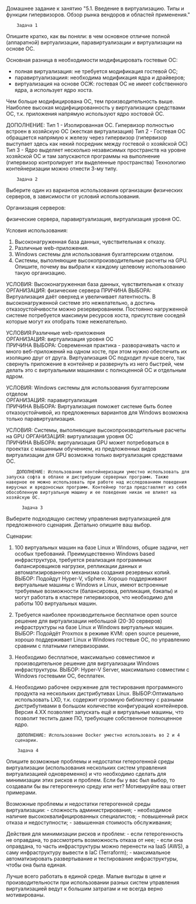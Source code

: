 Домашнее задание к занятию 
"5.1. Введение в виртуализацию. Типы и функции гипервизоров. Обзор рынка вендоров и областей применения."
        
        Задача 1
Опишите кратко, как вы поняли: в чем основное отличие полной (аппаратной) виртуализации, паравиртуализации и виртуализации на основе ОС.

Основная разница в необходимости модифицировать гостевые ОС:
- полная виртуализация: не требуется модификация гостевой ОС;
- паравиртуализациия: необходима модификация ядра и драйверов;
- виртуализация на основе ОСЖ: гостевая ОС не имеет собственного ядра, а использует ядро хоста.  

Чем больше модифицирована ОС, тем производительность выше. Наиболее высокая модифицированность у виртуализации средствами ОС,
т.к. приложения напрямую используют ядро хостовой ОС.

   ДОПОЛНЕНИЕ: Тип 1 - Изолированная ОС. Гипервизор полностью встроен в хозяйскую ОС (жесткая виртуализация)
                Тип 2 - Гостевая ОС обращается напрямую к железу через гипервизор (гипервизор выступает здесь как некий посредник между гостевой о хозяйской ОС)
                Тип 3 - Ядро выделяет несколько независимых пространств на уровне хозяйской ОС и там запускаются программы на выполнение (гипервизор контролирует эти выделенные пространства)
                Технологию контейнеризации можно отнести 3-му типу.

        Задача 2
Выберите один из вариантов использования организации физических серверов, в зависимости от условий использования.

Организация серверов:

  физические сервера,
  паравиртуализация,
  виртуализация уровня ОС.
  
Условия использования:
  1. Высоконагруженная база данных, чувствительная к отказу.
  2. Различные web-приложения.
  3. Windows системы для использования бухгалтерским отделом.
  4. Системы, выполняющие высокопроизводительные расчеты на GPU.
Опишите, почему вы выбрали к каждому целевому использованию такую организацию.

УСЛОВИЯ: Высоконагруженная база данных, чувствительная к отказу	
ОРГАНИЗАЦИЯ: физические сервера	
ПРИЧИНА ВЫБОРА: Виртуализация даёт оверхед и увеличивает латентность. В высоконагруженной системе это нежелательно, а достичь отказоустойчивости можно резервированием. Постоянно нагруженной системе потребуется максимум ресурсов хоста, присутствие соседей которые могут их отобрать тоже нежелательно.

УСЛОВИЯ:Различные web-приложения	
ОРГАНИЗАЦИЯ: виртуализация уровня ОС	
ПРИЧИНА ВЫБОРА: Современная практика - разворачивать часто и много веб-приложений на одном хосте, при этом нужно обеспечить их изоляцию друг от друга. Виртуализация ОС подходит лучше всего, так свернуть приложение в контейнер и развернуть из него быстрей, чем делать это с виртуальными машинами с полноценной ОС и отдельным ядром.

УСЛОВИЯ: Windows системы для использования бухгалтерским отделом	
ОРГАНИЗАЦИЯ: паравиртуализация	
ПРИЧИНА ВЫБОРА: Виртуализация поможет системе быть более отказоустойчивой, из предложенных вариантов для Windows возможна только паравиртуализация.

УСЛОВИЯ: Системы, выполняющие высокопроизводительные расчеты на GPU
ОРГАНИЗАЦИЯ: виртуализация уровня ОС	
ПРИЧИНА ВЫБОРА: виртуализация GPU может потребоваться в проектах с машинным обучением, из предложенных видов виртуализации для GPU возможна только виртуализация средствами ОС.

        ДОПОЛНЕНИЕ: Использование контейнеризации уместно использовать для запуска софта в облаке и дистрибуции серверных программ. Также наверное ее можно использовать при работе над исследованием поведения вирусных и вредоносных программ. Контейнер тогда представляет из себя обособленную виртуальную машину и ее поведение никак не влияет на хозяйскую ОС.

          Задача 3
Выберите подходящую систему управления виртуализацией для предложенного сценария. Детально опишите ваш выбор.

Сценарии:

1. 100 виртуальных машин на базе Linux и Windows, общие задачи, нет особых требований. Преимущественно Windows based инфраструктура, требуется реализация программных балансировщиков нагрузки, репликации данных и автоматизированного механизма создания резервных копий.
  ВЫБОР: Подойдут Hyper-V, vSphere. Хорошо поддерживают виртуальные машины с Windows и Linux, имеют встроенные требуемые возможности (балансировка,
репликация, бэкапы) и могут работать в кластере гипервизоров, что необходимо для работы 100 виртуальных машин.
2. Требуется наиболее производительное бесплатное open source решение для виртуализации небольшой (20-30 серверов) инфраструктуры на базе Linux и Windows виртуальных машин.
  ВЫБОР: Подойдёт Proxmox в режиме KVM: open source решение, хорошо поддерживает Linux и Windows гостевые ОС, по управлению сравним
с платными гипервизорами.
3. Необходимо бесплатное, максимально совместимое и производительное решение для виртуализации Windows инфраструктуры.
  ВЫБОР: Hyper-V Server, максимально совместим c Windows гостевыми ОС, бесплатен.
4. Необходимо рабочее окружение для тестирования программного продукта на нескольких дистрибутивах Linux.
  ВЫБОР:Оптимально использовать LXD, т.к. содержит огромную библиотеку с разными дистрибутивами в большом количестве конфигураций контейнеров. Версия 4.XX позволяет запускать ещё и виртуальные машины, что позволит тестить даже ПО, требующее собственное полноценное ядро.

        ДОПОЛНЕНИЕ: Использование Docker уместно использовать во 2 и 4 сценарии.
        
        Задача 4
  Опишите возможные проблемы и недостатки гетерогенной среды виртуализации (использования нескольких систем управления виртуализацией одновременно) и что необходимо сделать для минимизации этих рисков и проблем. Если бы у вас был выбор, то создавали бы вы гетерогенную среду или нет? Мотивируйте ваш ответ примерами.

Возможные проблемы и недостатки гетерогенной среды виртуализации:
    - сложность администрирования;
    - необходимое наличие высококвалифицированных специалистов;
    - повышенный риск отказа и недоступности;
    - завышенная стоимость обслуживания;

Действия для минимизации рисков и проблем:
       - если гетерогенность не оправдана, то рассмотреть возможность отказа от нее;
       - если она оправдана, то часть инфраструктуры можно перенести на IaaS (AWS), а саму инфраструктуру вывести в IaC (Terraform);
       - максимальное автоматизировать развертывание и тестирование инфраструктуры, чтобы она была единая.

Лучше всего работать в единой среде. Малые выгоды в цене и производительности при использовании разных систем управления виртуализацией ведут
к большим затратам и не всегда верно мотивированы.
